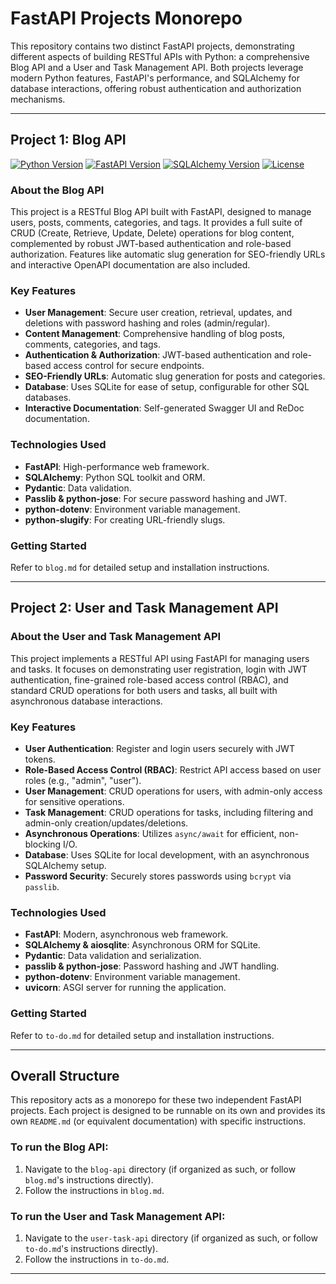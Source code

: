 # FastAPI Projects Monorepo

This repository contains two distinct FastAPI projects, demonstrating different aspects of building RESTful APIs with Python: a comprehensive Blog API and a User and Task Management API. Both projects leverage modern Python features, FastAPI's performance, and SQLAlchemy for database interactions, offering robust authentication and authorization mechanisms.

---

## Project 1: Blog API

[![Python Version](https://img.shields.io/badge/python-3.9%2B-blue.svg)](https://www.python.org/)
[![FastAPI Version](https://img.shields.io/badge/fastapi-0.104.1-green.svg)](https://fastapi.tiangolo.com/)
[![SQLAlchemy Version](https://img.shields.io/badge/sqlalchemy-2.0.23-orange.svg)](https://www.sqlalchemy.org/)
[![License](https://img.shields.io/badge/license-MIT-blue.svg)](LICENSE)

### About the Blog API

This project is a RESTful Blog API built with FastAPI, designed to manage users, posts, comments, categories, and tags. It provides a full suite of CRUD (Create, Retrieve, Update, Delete) operations for blog content, complemented by robust JWT-based authentication and role-based authorization. Features like automatic slug generation for SEO-friendly URLs and interactive OpenAPI documentation are also included.

### Key Features

*   **User Management**: Secure user creation, retrieval, updates, and deletions with password hashing and roles (admin/regular).
*   **Content Management**: Comprehensive handling of blog posts, comments, categories, and tags.
*   **Authentication & Authorization**: JWT-based authentication and role-based access control for secure endpoints.
*   **SEO-Friendly URLs**: Automatic slug generation for posts and categories.
*   **Database**: Uses SQLite for ease of setup, configurable for other SQL databases.
*   **Interactive Documentation**: Self-generated Swagger UI and ReDoc documentation.

### Technologies Used

*   **FastAPI**: High-performance web framework.
*   **SQLAlchemy**: Python SQL toolkit and ORM.
*   **Pydantic**: Data validation.
*   **Passlib & python-jose**: For secure password hashing and JWT.
*   **python-dotenv**: Environment variable management.
*   **python-slugify**: For creating URL-friendly slugs.

### Getting Started

Refer to `blog.md` for detailed setup and installation instructions.

---

## Project 2: User and Task Management API

### About the User and Task Management API

This project implements a RESTful API using FastAPI for managing users and tasks. It focuses on demonstrating user registration, login with JWT authentication, fine-grained role-based access control (RBAC), and standard CRUD operations for both users and tasks, all built with asynchronous database interactions.

### Key Features

*   **User Authentication**: Register and login users securely with JWT tokens.
*   **Role-Based Access Control (RBAC)**: Restrict API access based on user roles (e.g., "admin", "user").
*   **User Management**: CRUD operations for users, with admin-only access for sensitive operations.
*   **Task Management**: CRUD operations for tasks, including filtering and admin-only creation/updates/deletions.
*   **Asynchronous Operations**: Utilizes `async/await` for efficient, non-blocking I/O.
*   **Database**: Uses SQLite for local development, with an asynchronous SQLAlchemy setup.
*   **Password Security**: Securely stores passwords using `bcrypt` via `passlib`.

### Technologies Used

*   **FastAPI**: Modern, asynchronous web framework.
*   **SQLAlchemy & aiosqlite**: Asynchronous ORM for SQLite.
*   **Pydantic**: Data validation and serialization.
*   **passlib & python-jose**: Password hashing and JWT handling.
*   **python-dotenv**: Environment variable management.
*   **uvicorn**: ASGI server for running the application.

### Getting Started

Refer to `to-do.md` for detailed setup and installation instructions.

---

## Overall Structure

This repository acts as a monorepo for these two independent FastAPI projects. Each project is designed to be runnable on its own and provides its own `README.md` (or equivalent documentation) with specific instructions.

### To run the Blog API:

1.  Navigate to the `blog-api` directory (if organized as such, or follow `blog.md`'s instructions directly).
2.  Follow the instructions in `blog.md`.

### To run the User and Task Management API:

1.  Navigate to the `user-task-api` directory (if organized as such, or follow `to-do.md`'s instructions directly).
2.  Follow the instructions in `to-do.md`.

---